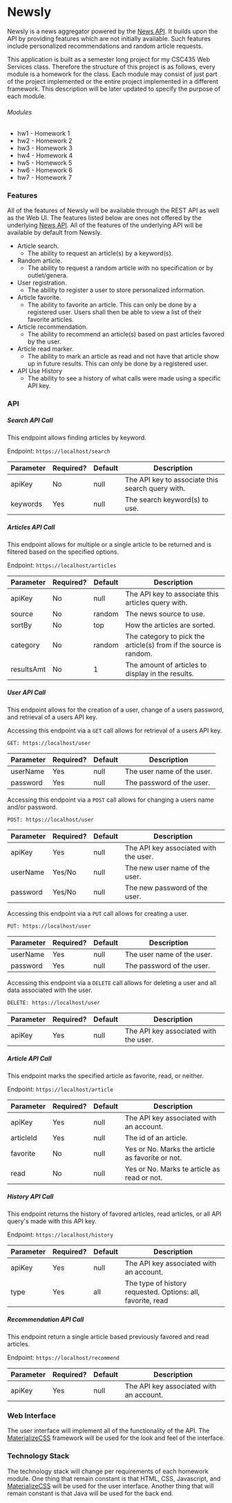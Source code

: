 # Newsly

Newsly is a news aggregator powered by the [News API][1]. It builds
 upon the API by providing features which are not initially available.
 Such features include personalized recommendations and random article
 requests.

This application is built as a semester long project for my CSC435 Web
 Services class. Therefore the structure of this project is as follows,
 every module is a homework for the class. Each module may consist of
 just part of the project implemented or the entire project implemented
 in a different framework. This description will be later updated to
 specify the purpose of each module.

###### Modules
- hw1 - Homework 1
- hw2 - Homework 2
- hw3 - Homework 3
- hw4 - Homework 4
- hw5 - Homework 5
- hw6 - Homework 6
- hw7 - Homework 7

### Features
All of the features of Newsly will be available through the REST API as
 well as the Web UI. The features listed below are ones not offered by
 the underlying [News API][1]. All of the features of the underlying API
 will be available by default from Newsly.

- Article search.
    - The ability to request an article(s) by a keyword(s).
- Random article.
    - The ability to request a random article with no specification or
    by outlet/genera.
- User registration.
    - The ability to register a user to store personalized information.
- Article favorite.
    - The ability to favorite an article. This can only be done by a
    registered user. Users shall then be able to view a list of their
    favorite articles.
- Article recommendation.
    - The ability to recommend an article(s) based on past articles
    favored by the user.
- Article read marker.
    - The ability to mark an article as read and not have that article
    show up in future results. This can only be done by a registered
    user.
- API Use History
    - The ability to see a history of what calls were made using a
    specific API key.

### API
##### Search API Call

This endpoint allows finding articles by keyword.

Endpoint: ```https://localhost/search```

| Parameter | Required? | Default | Description |
|-----------|-----------|---------|-------------|
| apiKey    | No        | null    | The API key to associate this search query with. |
| keywords  | Yes       | null    | The search keyword(s) to use. |

##### Articles API Call

This endpoint allows for multiple or a single article to be returned
 and is filtered based on the specified options.

Endpoint: ```https://localhost/articles```

| Parameter  | Required? | Default | Description |
|------------|-----------|---------|-------------|
| apiKey     | No        | null    | The API key to associate this articles query with. |
| source     | No        | random  | The news source to use. |
| sortBy     | No        | top     | How the articles are sorted. |
| category   | No        | random  | The category to pick the article(s) from if the source is random. |
| resultsAmt | No        | 1       | The amount of articles to display in the results. |

##### User API Call

This endpoint allows for the creation of a user, change of a users
 password, and retrieval of a users API key.

Accessing this endpoint via a ```GET``` call allows for retrieval of a users
 API key.

```GET: https://localhost/user```

| Parameter | Required? | Default | Description |
|-----------|-----------|---------|-------------|
| userName  | Yes       | null    | The user name of the user. |
| password  | Yes       | null    | The password of the user. |

Accessing this endpoint via a ```POST``` call allows for changing a users name
 and/or password.

```POST: https://localhost/user```

| Parameter | Required? | Default | Description |
|-----------|-----------|---------|-------------|
| apiKey    | Yes       | null    | The API key associated with the user. |
| userName  | Yes/No    | null    | The new user name of the user. |
| password  | Yes/No    | null    | The new password of the user. |

Accessing this endpoint via a ```PUT``` call allows for creating a user.

```PUT: https://localhost/user```

| Parameter | Required? | Default | Description |
|-----------|-----------|---------|-------------|
| userName  | Yes       | null    | The user name of the user. |
| password  | Yes       | null    | The password of the user. |

Accessing this endpoint via a ```DELETE``` call allows for deleting a user
 and all data associated with the user.

```DELETE: https://localhost/user```

| Parameter | Required? | Default | Description |
|-----------|-----------|---------|-------------|
| apiKey    | Yes       | null    | The API key associated with the user. |

##### Article API Call

This endpoint marks the specified article as favorite, read, or neither.

Endpoint: ```https://localhost/article```

| Parameter | Required? | Default | Description |
|-----------|-----------|---------|-------------|
| apiKey    | Yes       | null    | The API key associated with an account. |
| articleId | Yes       | null    | The id of an article. |
| favorite  | No        | null    | Yes or No. Marks the article as favorite or not. |
| read      | No        | null    | Yes or No. Marks te article as read or not. |

##### History API Call

This endpoint returns the history of favored articles, read articles, or
 all API query's made with this API key.

Endpoint: ```https://localhost/history```

| Parameter | Required? | Default | Description |
|-----------|-----------|---------|-------------|
| apiKey    | Yes       | null    | The API key associated with an account. |
| type      | Yes       | all     | The type of history requested. Options: all, favorite, read |

##### Recommendation API Call

This endpoint return a single article based previously favored and read
 articles.

Endpoint: ```https://localhost/recommend```

| Parameter | Required? | Default | Description |
|-----------|-----------|---------|-------------|
| apiKey    | Yes       | null    | The API key associated with an account. |

### Web Interface

The user interface will implement all of the functionality of the API.
 The [MaterializeCSS][2] framework will be used for the look and feel of the
 interface.

### Technology Stack

The technology stack will change per requirements of each homework module.
 One thing that remain constant is that HTML, CSS, Javascript, and
 [MaterializeCSS][2] will be used for the user interface. Another thing
 that will remain constant is that Java will be used for the back end.

[1]: https://newsapi.org/
[2]: http://materializecss.com/
